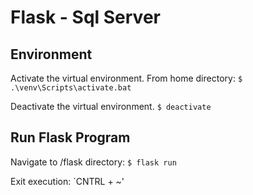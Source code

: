 # Flask - Sql Server

## Environment
Activate the virtual environment.
From home directory:
`$ .\venv\Scripts\activate.bat`

Deactivate the virtual environment.
`$ deactivate`

## Run Flask Program
Navigate to /flask directory:
`$ flask run`

Exit execution:
`CNTRL + ~'